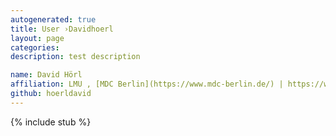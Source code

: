 ```yaml
---
autogenerated: true
title: User ›Davidhoerl
layout: page
categories: 
description: test description

name: David Hörl
affiliation: LMU , [MDC Berlin](https://www.mdc-berlin.de/) | https://www.en.uni-muenchen.de/
github: hoerldavid
---
```

{% include stub %}

